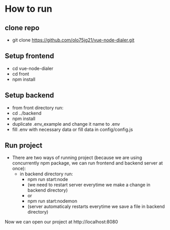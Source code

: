 # How to run

## clone repo
  - git clone https://github.com/olo75jg21/vue-node-dialer.git

## Setup frontend
  - cd vue-node-dialer
  - cd front
  - npm install
 
## Setup backend
  - from front directory run:
  - cd ../backend
  - npm install
  - duplicate .env_example and change it name to .env
  - fill .env with necessary data or fill data in config/config.js
  
## Run project
  - There are two ways of running project (because we are using concurrently npm package, we can run frontend and backend server at once):
    - in backend directory run: 
      - npm run start:node
      - (we need to restart server everytime we make a change in backend directory)
      - or
      - npm run start:nodemon
      - (server automaticaly restarts everytime we save a file in backend directory)
      
Now we can open our project at http://localhost:8080
